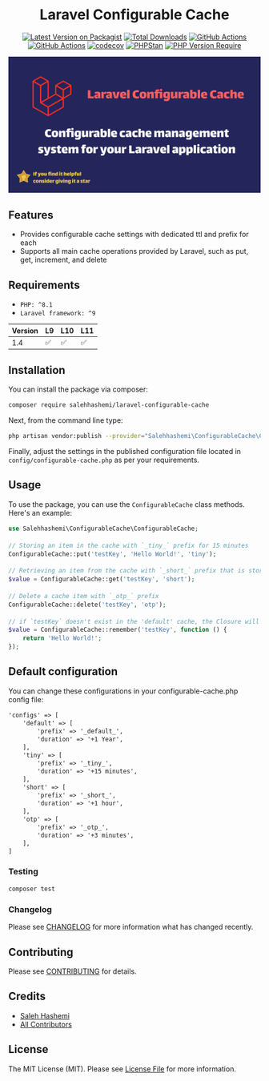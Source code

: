 <div align="center">

# Laravel Configurable Cache

[![Latest Version on Packagist](https://img.shields.io/packagist/v/salehhashemi/laravel-configurable-cache.svg?style=flat-square)](https://packagist.org/packages/salehhashemi/laravel-configurable-cache)
[![Total Downloads](https://img.shields.io/packagist/dt/salehhashemi/laravel-configurable-cache.svg?style=flat-square)](https://packagist.org/packages/salehhashemi/laravel-configurable-cache)
[![GitHub Actions](https://img.shields.io/github/actions/workflow/status/salehhashemi1992/laravel-configurable-cache/run-tests.yml?branch=main&label=tests)](https://github.com/salehhashemi1992/laravel-configurable-cache/actions/workflows/run-tests.yml)
[![GitHub Actions](https://img.shields.io/github/actions/workflow/status/salehhashemi1992/laravel-configurable-cache/static-analysis.yml?branch=main&label=static-analysis)](https://github.com/salehhashemi1992/laravel-configurable-cache/actions/workflows/static-analysis.yml)
[![codecov](https://codecov.io/gh/salehhashemi1992/laravel-configurable-cache/graph/badge.svg?token=CAA6S86RZI)](https://codecov.io/gh/salehhashemi1992/laravel-configurable-cache)
[![PHPStan](https://img.shields.io/badge/PHPStan-level%208-brightgreen.svg?style=flat)](https://phpstan.org/)
[![PHP Version Require](http://poser.pugx.org/salehhashemi/laravel-configurable-cache/require/php)](https://packagist.org/packages/salehhashemi/laravel-configurable-cache)

![Header Image](./assets/header.png)


</div>

## Features
- Provides configurable cache settings with dedicated ttl and prefix for each
- Supports all main cache operations provided by Laravel, such as put, get, increment, and delete

## Requirements

- `PHP: ^8.1`
- `Laravel framework: ^9`

| Version | L9                 | L10                | L11                |
|---------|--------------------|--------------------|--------------------|
| 1.4     | :white_check_mark: | :white_check_mark: | :white_check_mark: |

## Installation
You can install the package via composer:
```bash
composer require salehhashemi/laravel-configurable-cache
```

Next, from the command line type:
```bash
php artisan vendor:publish --provider="Salehhashemi\ConfigurableCache\ConfigurableCacheServiceProvider"
```

Finally, adjust the settings in the published configuration file located in `config/configurable-cache.php` as per your 
requirements.

## Usage
To use the package, you can use the `ConfigurableCache` class methods. Here's an example:
```php
use Salehhashemi\ConfigurableCache\ConfigurableCache;
    
// Storing an item in the cache with `_tiny_` prefix for 15 minutes
ConfigurableCache::put('testKey', 'Hello World!', 'tiny');
    
// Retrieving an item from the cache with `_short_` prefix that is stored for an hour
$value = ConfigurableCache::get('testKey', 'short');

// Delete a cache item with `_otp_` prefix
ConfigurableCache::delete('testKey', 'otp');

// if `testKey` doesn't exist in the 'default' cache, the Closure will be executed and its result will be stored in the cache under `testKey` with `_default_` prefix
$value = ConfigurableCache::remember('testKey', function () {
    return 'Hello World!';
});
```

## Default configuration
You can change these configurations in your configurable-cache.php config file:

    'configs' => [
        'default' => [
            'prefix' => '_default_',
            'duration' => '+1 Year',
        ],
        'tiny' => [
            'prefix' => '_tiny_',
            'duration' => '+15 minutes',
        ],
        'short' => [
            'prefix' => '_short_',
            'duration' => '+1 hour',
        ],
        'otp' => [
            'prefix' => '_otp_',
            'duration' => '+3 minutes',
        ],
    ]

### Testing

```bash
composer test
```

### Changelog

Please see [CHANGELOG](changelog.md) for more information what has changed recently.

## Contributing

Please see [CONTRIBUTING](contributing.md) for details.

## Credits

- [Saleh Hashemi](https://github.com/salehhashemi1992)
- [All Contributors](../../contributors)

## License

The MIT License (MIT). Please see [License File](license.md) for more information.